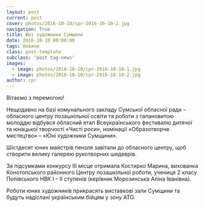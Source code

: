```yaml
---
layout: post
current: post
cover: photos/2016-10-10/cpr-2016-10-10-2.jpg
navigation: True
title: Юні художники Сумщини
date: 2016-10-10 00:00:00
tags: Новини
class: post-template
subclass: 'post tag-news'
images:
  - image: photos/2016-10-10/cpr-2016-10-10-1.jpg
  - image: photos/2016-10-10/cpr-2016-10-10-2.jpg
author: cpr
---
```


Вітаємо з перемогою!

Нещодавно на базі комунального закладу Сумської обласної ради – обласного центру позашкільної освіти та роботи з талановитою молоддю відбувся обласний етап Всеукраїнського фестивалю дитячої та юнацької творчості «Чисті роси», номінації «Образотворче мистецтво» &#8211; «Юні художники Сумщини».

Шістдесят юних майстрів пензля завітали до обласного центру, щоб створити велику галерею рукотворних шедеврів.

За підсумками конкурсу ІІІ місце отримала Костирко Марина, вихованка Конотопського районного Центру позашкільної роботи, учениця 2 класу Попівського НВК І – ІІ ступенів (керівник Морозинська Аліна Іванівна).

Роботи юних художників прикрасять виставкові зали Сумщини та будуть надіслані українським бійцям у зону АТО.